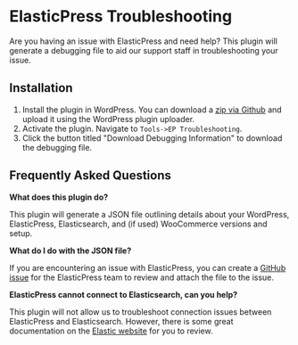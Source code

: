 ElasticPress Troubleshooting
=============
Are you having an issue with ElasticPress and need help? This plugin will generate a debugging file to aid our support staff in troubleshooting your issue.

## Installation

1. Install the plugin in WordPress. You can download a [zip via Github](https://github.com/allan23/ep-troubleshoot/archive/master.zip) and upload it using the WordPress plugin uploader.
2. Activate the plugin. Navigate to `Tools->EP Troubleshooting`.
3. Click the button titled "Download Debugging Information" to download the debugging file.

## Frequently Asked Questions

**What does this plugin do?**

This plugin will generate a JSON file outlining details about your WordPress, ElasticPress, Elasticsearch, and (if used) WooCommerce versions and setup.

**What do I do with the JSON file?**

If you are encountering an issue with ElasticPress, you can create a [GitHub issue](https://github.com/10up/ElasticPress/issues) for the ElasticPress team to review and attach the file to the issue.

**ElasticPress cannot connect to Elasticsearch, can you help?**

This plugin will not allow us to troubleshoot connection issues between ElasticPress and Elasticsearch. However, there is some great documentation on the [Elastic website](https://www.elastic.co/guide/en/elasticsearch/reference/current/setup.html) for you to review.